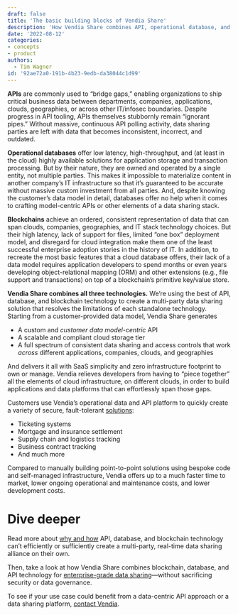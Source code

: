 ```yaml
---
draft: false
title: 'The basic building blocks of Vendia Share'
description: 'How Vendia Share combines API, operational database, and blockchain technology to resolve the limitations of each and deliver serverless, real-time data sharing at scale'
date: '2022-08-12'
categories:
- concepts
- product
authors:
  - Tim Wagner
id: '92ae72a0-191b-4b23-9edb-da38044c1d99'
---
```


**APIs** are commonly used to “bridge gaps,” enabling organizations to ship critical business data between departments, companies, applications, clouds, geographies, or across other IT/infosec boundaries. Despite progress in API tooling, APIs themselves stubbornly remain “ignorant pipes.” Without massive, continuous API polling activity, data sharing parties are left with data that becomes inconsistent, incorrect, and outdated. 

**Operational databases** offer low latency, high-throughput, and (at least in the cloud) highly available solutions for application storage and transaction processing. But by their nature, they are owned and operated by a single entity, not multiple parties. This makes it impossible to materialize content in another company’s IT infrastructure so that it’s guaranteed to be accurate without massive custom investment from all parties. And, despite knowing the customer’s data model in detail, databases offer no help when it comes to crafting model-centric APIs or other elements of a data sharing stack.

**Blockchains** achieve an ordered, consistent representation of data that can span clouds, companies, geographies, and IT stack technology choices. But their high latency, lack of support for files, limited “one box” deployment model, and disregard for cloud integration make them one of the least successful enterprise adoption stories in the history of IT. In addition, to recreate the most basic features that a cloud database offers, their lack of a data model requires application developers to spend months or even years developing object-relational mapping (ORM) and other extensions (e.g., file support and transactions) on top of a blockchain’s primitive key/value store.

**Vendia Share combines all three technologies.** We’re using the best of API, database, and blockchain technology to create a multi-party data sharing solution that resolves the limitations of each standalone technology. Starting from a customer-provided data model, Vendia Share generates



* A custom and _customer data model-centric_ API
* A scalable and compliant cloud storage tier
* A full spectrum of consistent data sharing and access controls that work _across_ different applications, companies, clouds, and geographies

And delivers it all with SaaS simplicity and zero infrastructure footprint to own or manage. Vendia relieves developers from having to “piece together” all the elements of cloud infrastructure, on different clouds, in order to build applications and data platforms that can effortlessly span those gaps.

Customers use Vendia’s operational data and API platform to quickly create a variety of secure, fault-tolerant [solutions](https://vendia.com/use-cases): 



* Ticketing systems
* Mortgage and insurance settlement
* Supply chain and logistics tracking
* Business contract tracking
* And much more

Compared to manually building point-to-point solutions using bespoke code and self-managed infrastructure, Vendia offers up to a much faster time to market, lower ongoing operational and maintenance costs, and lower development costs.


# Dive deeper

Read more about [why and how](https://www.vendia.com/blog/why-blockchains-databases-api-cannot-standalone-as-it-solutions) API, database, and blockchain technology can’t efficiently or sufficiently create a multi-party, real-time data sharing alliance on their own. 

Then, take a look at how Vendia Share combines blockchain, database, and API technology for [enterprise-grade data sharing](https://vendia.com/blog//venn-diagramming-vendia-share)—without sacrificing security or data governance.

To see if your use case could benefit from a data-centric API approach or a data sharing platform, [contact Vendia](https://www.vendia.com/contact-us).
